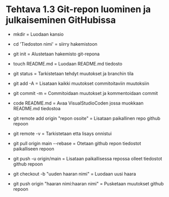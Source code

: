 # Tehtava 1.3 Git-repon luominen ja julkaiseminen GitHubissa

- mkdir  = Luodaan kansio

- cd 'Tiedoston nimi' = siirry hakemistoon

- git init = Alustetaan hakemisto git-repona

- touch README.md = Luodaan README.md tiedosto

- git status = Tarkistetaan tehdyt muutokset ja branchin tila  

- git add -A = Lisataan kaikki muutokset commitoitaviin muutoksiin

- git commit -m = Commitoidaan muutokset ja kommentoidaan commit

- code README.md = Avaa VisualStudioCoden jossa muokkaan README.md tiedostoa

- git remote add origin "repon osoite" = Lisataan paikallinen repo github repoon

- git remote -v = Tarkistetaan etta lisays onnistui

- git pull origin main --rebase = Otetaan github repon tiedostot paikalliseen repoon

- git push -u origin/main = Lisataan paikallisessa repossa olleet tiedostot github repoon

- git checkout -b "uuden haaran nimi" = Luodaan uusi haara

- git push origin "haaran nimi:haaran nimi" = Pusketaan muutokset github repoon
